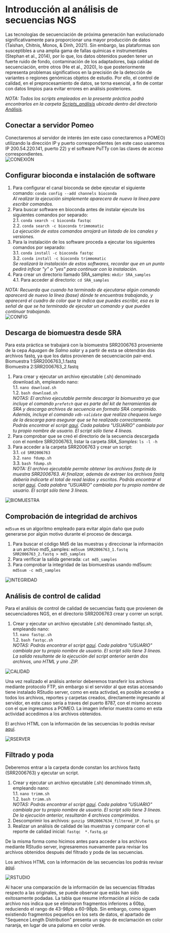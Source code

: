 # **Introducción al análisis de secuencias NGS**  
Las tecnologías de secuenciación de próxima generación han evolucionado significativamente para proporcionar una mayor producción de datos (Taishan, Chitnis, Monos, & Dinh, 2021). Sin embargo, las plataformas son susceptibles a una amplia gama de fallas químicas e instrumentales (Stephan et al., 2014), por lo que, los datos obtenidos pueden tener un fuerte ruido de fondo, contaminación de los adaptadores, baja calidad de secuenciación, entre otros (He et al., 2020), lo que posteriormente representa problemas significativos en la precisión de la detección de variantes o regiones genómicas objetos de estudio. Por ello, el control de calidad, en el preprocesamiento de datos, se torna esencial, a fin de contar con datos limpios para evitar errores en análisis posteriores.  

_NOTA: Todos los scripts empleados en la presente práctica podrá encontrarlos en la carpeta [Scripts_análisis](https://github.com/GenomicsEducation/JaquelineFlores/tree/main/Secuencias_NGS/An%C3%A1lisis/Scripts_an%C3%A1lisis) ubicada dentro del directorio [Análisis](https://github.com/GenomicsEducation/JaquelineFlores/tree/main/Secuencias_NGS/An%C3%A1lisis)._  

## **Conectar a servidor Pomeo**  
Conectaremos al servidor de interés (en este caso conectaremos a POMEO) utilizando la dirección IP y puerto correspondientes (en este caso usaremos IP 200.54.220.141, puerto 22) y el software PuTTy con las claves de acceso correspondientes.  
![CONEXIÓN](https://user-images.githubusercontent.com/80992964/121816229-10659c80-cc40-11eb-9f8f-be799a5cb4c4.png)  


## **Configurar bioconda e instalación de software**  
1. Para configurar el canal bioconda se debe ejecutar el siguiente comando: `conda config --add channels bioconda`  
   _Al realizar la ejecución simplemente aparecera de nuevo la línea para escribir comandos._  
2. Para buscar software en bioconda antes de instalar ejecute los siguientes comandos por separado:  
  2.1. `conda search -c bioconda fastqc`  
  2.2. `conda search -c bioconda trimmomatic`  
  _La ejecución de estos comandos arrojará un listado de los canales y versiones._  
3. Para la instalación de los software proceda a ejecutar los siguientes comandos por separado:  
  3.1. `conda install -c bioconda fastqc`  
  3.2. `conda install -c bioconda trimmomatic`  
  _Se realizará la instalación de estos softwares, recordar que en un punto pedirá inficar "y" o "yes" para continuar con la instalación._
4. Para crear un directorio llamado SRA_samples: `mkdir SRA_samples`  
  4.1. Para acceder al directorio: `cd SRA_samples`  
  
  
_NOTA: Recuerda que cuando ha terminado de ejecutarse algún comando aparecerá de nuevo la línea (base) dónde te encuentras trabajando, y aparecerá el cuadro de color que te indica que puedes escribir, esa es la señal de que se ha terminado de ejecutar un comando y que puedes continuar trabajando._  
![CONFIG](https://user-images.githubusercontent.com/80992964/121818511-5117e280-cc4d-11eb-896f-17fdedb3541b.png)  


## **Descarga de biomuestra desde SRA**  
Para esta práctica se trabajará con la biomuestra SRR2006763 proveniente de la cepa _Aquagen_ de _Salmo salar_ y a partir de esta se obtendrán dos archivos fastq, ya que los datos provienen de secuenciación pair-end.  
Biomuestra 1:SRR2006763_1.fastq  
Biomuestra 2:SRR2006763_2.fastq  

1. Para crear y ejecutar un archivo ejecutable (.sh) denominado download.sh, empleando nano:  
   1.1. `nano download.sh`  
   1.2. `bash download.sh`  
 _NOTAS: El archivo ejecutable permite descargar la biomuestra ya que incluye el comando `prefetch` que es parte del kit de herramientas de SRA y descarga archivos de secuencia en formato SRA comprimido. Además, incluye el comando `vdb-validate` que realiza chequeos luego de la descarga para asegurar que se ha realizado correctamente. Podrás encontrar el script [aquí](https://github.com/GenomicsEducation/JaquelineFlores/blob/main/Secuencias_NGS/Scripts/download.sh). Cada palabra "USUARIO" cambiala por tu propio nombre de usuario. El script sólo tiene 4 líneas._  
2. Para comprobar que se creó el directorio de la secuencia descargada con el nombre SRR2006763, listar la carpeta _SRA_Samples_: `ls -l -h`  
3. Para acceder a la carpeta SRR2006763 y crear un script:  
   3.1. `cd SRR2006763`  
   3.2. `nano fdump.sh`  
   3.3. `bash fdump.sh`  
  _NOTA: El archivo ejecutable permite obtener los archivos fastq de la muestra SRR2006763. Al finalizar, además de extraer los archivos fastq debería indicarte el total de read leidos y escritos. Podrás encontrar el script [aquí](https://github.com/GenomicsEducation/JaquelineFlores/blob/main/Secuencias_NGS/Scripts/fdump.sh). Cada palabra "USUARIO" cambiala por tu propio nombre de usuario. El script sólo tiene 3 líneas._  


![BIOMUESTRA](https://user-images.githubusercontent.com/80992964/121818822-23339d80-cc4f-11eb-8abd-d53c8b6f5af7.png)  


## **Comprobación de integridad de archivos**  
`md5sum` es un algoritmo empleado para evitar algún daño que pudo generarse por algún motivo durante el proceso de descarga.  
1. Para buscar el código Md5 de las muestras y direccionar la información a un archivo md5_samples: `md5sum SRR2006763_1.fastq SRR2006763_2.fastq > md5_samples`  
2. Para verificar la salida generada: `cat md5_samples`  
3. Para comprobar la integridad de las biomuestras usando md5sum: `md5sum -c md5_samples`  


![INTEGRIDAD](https://user-images.githubusercontent.com/80992964/121819522-20d34280-cc53-11eb-806c-9a6978027962.png)  


## **Análisis de control de calidad**  
Para el análisis de control de calidad de secuencias fastq que provienen de secuenciadores NGS, en el directorio SRR2006763 crear y correr un script.  
1. Crear y ejecutar un archivo ejecutable (.sh) denominado fastqc.sh, empleando nano:  
   1.1. `nano fastqc.sh`  
   1.2. `bash fastqc.sh`  
 _NOTAS: Podrás encontrar el script [aquí](https://github.com/GenomicsEducation/JaquelineFlores/blob/main/Secuencias_NGS/Scripts/fastqc.sh). Cada palabra "USUARIO" cambiala por tu propio nombre de usuario. El script sólo tiene 3 líneas. La salida resultante de la ejecución del script anterior serán dos archivos, uno HTML y uno .ZIP._  


![CALIDAD](https://user-images.githubusercontent.com/80992964/121820520-d81e8800-cc58-11eb-9134-dcdfa20152fc.png)  


Una vez realizado el análisis anterior deberemos transferir los archivos mediante protocolo FTP, sin embargo si el servidor al que estas accesando tiene instalado RStudio server, como en esta activdad, es posible acceder a todos los archivos, reportes y carpetas creados, directamente ingresando al servidor, en este caso sería a traves del puerto 8787, con el mismo acceso con el que ingresamos a POMEO. La imagen inferior muestra como en esta actividad accedimos a los archivos obtenidos.  

El archivo HTML con la información de las secuencias lo podrás revisar [aquí](https://github.com/GenomicsEducation/JaquelineFlores/tree/main/Secuencias_NGS/fastqc_seq).  


![RSERVER](https://user-images.githubusercontent.com/80992964/121820660-b245b300-cc59-11eb-8a33-3ec1d2437c04.png)  


## **Filtrado y poda**  
Deberemos entrar a la carpeta donde constan los archivos fastq (SRR2006763) y ejecutar un script.
1. Crear y ejecutar un archivo ejecutable (.sh) denominado trimm.sh, empleando nano:  
   1.1. `nano trimm.sh`  
   1.2. `bash trimm.sh`  
 _NOTAS: Podrás encontrar el script [aquí](https://github.com/GenomicsEducation/JaquelineFlores/blob/main/Secuencias_NGS/Scripts/trimm.sh). Cada palabra "USUARIO" cambiala por tu propio nombre de usuario. El script sólo tiene 3 líneas. De la ejecución anterior, resultarán 4 archivos comprimidos._  
2. Descomprimir los archivos: `gunzip SRR20067634_filtered_1P.fastq.gz`  
3. Realizar un análisis de calidad de las muestras y comparar con el reporte de calidad inicial: `fastqc  *.fastq.gz`   

De la misma forma como hicimos antes para acceder a los archivos mediante RStudio server, ingresaremos nuevamente para revisar los archivos obtenidos después del filtrado y poda de las secuencias.  

Los archivos HTML con la información de las secuencias los podrás revisar [aquí](https://github.com/GenomicsEducation/JaquelineFlores/tree/main/Secuencias_NGS/fastqc_seq).  


![RSTUDIO](https://user-images.githubusercontent.com/80992964/121821205-3c434b00-cc5d-11eb-8cf6-908d1d6032fa.png)  

Al hacer una comparación de la información de las secuencias filtradas respecto a las originales, se puede observar que estás han sido exitosamente podadas. La tabla que resume información al inicio de cada archivo nos indica que se eliminaron fragmentos inferiores a 60bp, reduciendo el rango de 43-98pb a 60-98pb. Sin embargo, como siguen existiendo fragmentos pequeños en los sets de datos, el apartado de "Sequence Length Distribution" presenta un signo de exclamación en color naranja, en lugar de una paloma en color verde.

